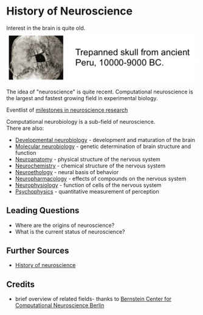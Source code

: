# History of Neuroscience
Interest in the brain is quite old.   
![Ancient trepanned scull 10.000 BC](./images/ancient_trepanned_scull.png)

The idea of "neuroscience" is quite recent.
Computational neuroscience is the largest and fastest growing field in experimental biology.

Eventlist of [milestones in neuroscience research](https://faculty.washington.edu/chudler/hist.html) 

Computational neurobiology is a sub-field of neuroscience.   
There are also:
- [Developmental neurobiology](https://www.google.com/search?q=developmental+neurobiology) - development and maturation of the brain
- [Molecular neurobiology](https://www.google.com/search?q=molecular+neurobiology) - genetic determination of brain structure and function  
- [Neuroanatomy](https://www.google.com/search?q=neuroanatomy) - physical structure of the nervous system
- [Neurochemistry](https://www.google.com/search?q=neurochemistry) - chemical structure of the nervous system
- [Neuroethology](https://www.google.com/search?q=neuroethology) - neural basis of behavior
- [Neuropharmacology](https://www.google.com/search?q=neuropharmacology) - effects of compounds on the nervous system
- [Neurophysiology](https://www.google.com/search?q=Neurophysiology) - function of cells of the nervous system
- [Psychophysics](https://www.google.com/search?q=Psychophysics) - quantitative measurement of perception

## Leading Questions
- Where are the origins of neuroscience?
- What is the current status of neuroscience?

## Further Sources
- [History of neuroscience](https://www.google.com/search?q=history+of+neuroscience)

## Credits
- brief overview of related fields- thanks to [Bernstein Center for
Computational Neuroscience
Berlin](https://www.bccn-berlin.de/)
